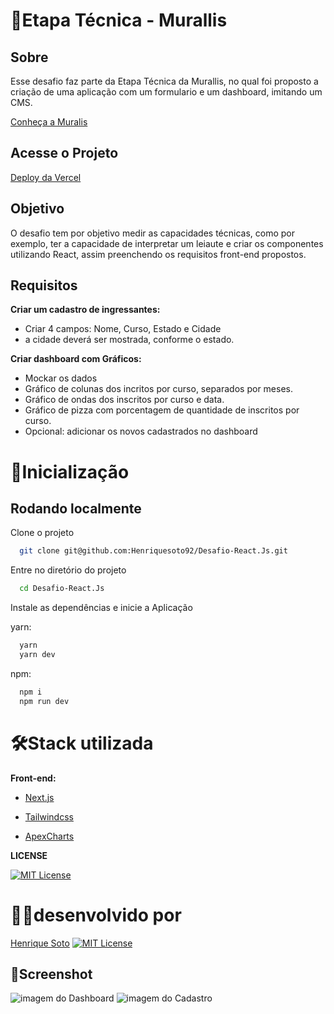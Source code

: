 # 🎯**Etapa Técnica - Murallis**

## Sobre

Esse desafio faz parte da Etapa Técnica da Murallis, no qual foi proposto a criação de uma aplicação com um formulario e um dashboard, imitando um CMS.

[Conheça a Muralis](https://muralis.com.br/)

## Acesse o Projeto

[Deploy da Vercel](https://desafio-murallis-react.vercel.app/)

## Objetivo

O desafio tem por objetivo medir as capacidades técnicas, como por exemplo, ter a capacidade de interpretar um leiaute e criar os componentes utilizando React, assim preenchendo os requisitos front-end propostos.

## Requisitos

**Criar um cadastro de ingressantes:**

- Criar 4 campos: Nome, Curso, Estado e Cidade
- a cidade deverá ser mostrada, conforme o estado.

**Criar dashboard com Gráficos:**

- Mockar os dados
- Gráfico de colunas dos incritos por curso, separados por meses.
- Gráfico de ondas dos inscritos por curso e data.
- Gráfico de pizza com porcentagem de quantidade de inscritos por curso.
- Opcional: adicionar os novos cadastrados no dashboard

# 🚀**Inicialização**

## Rodando localmente

Clone o projeto

```bash
  git clone git@github.com:Henriquesoto92/Desafio-React.Js.git
```

Entre no diretório do projeto

```bash
  cd Desafio-React.Js
```

Instale as dependências e inicie a Aplicação

yarn:

```bash
  yarn
  yarn dev
```

npm:

```bash
  npm i
  npm run dev
```

# 🛠**Stack utilizada**

**Front-end:**

- [Next.js](https://nextjs.org/)

- [Tailwindcss](https://tailwindcss.com/)

- [ApexCharts](https://apexcharts.com/docs/react-charts/)

**LICENSE**

[![MIT License](https://img.shields.io/badge/License-MIT-green.svg)](https://choosealicense.com/licenses/mit/)

# 👨‍💻**desenvolvido por**

[Henrique Soto](https://github.com/Henriquesoto92)
[![MIT License](https://img.shields.io/github/followers/Henriquesoto92?style=social)](https://github.com/Henriquesoto92)

## 📸Screenshot

![imagem do Dashboard](https://user-images.githubusercontent.com/96528794/239766245-00d36189-14c4-4651-bc2c-5c82e9ec95e3.png)
![imagem do Cadastro](https://user-images.githubusercontent.com/96528794/239766228-da8e396c-e62f-4c11-85c5-39b1a96064a4.png)
